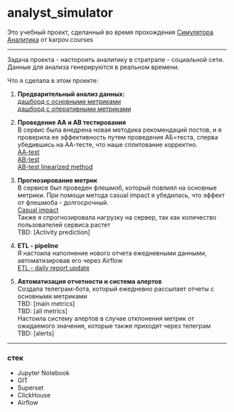 # analyst_simulator

Это учебный проект, сделанный во время прохождения [Симулятора Аналитика](https://karpov.courses/simulator) от karpov.courses 

 ---

Задача проекта - настороить аналитику в стратрапе - социальной сети. 
Данные для анализа генерируются в реальном времени.

Что я сделала в этом проекте: 

1. **Предварительный анализ данных:** \
   [дашборд c основными метриками](https://superset.lab.karpov.courses/superset/dashboard/4103/) \
   [дашборд c оперативными метриками](https://superset.lab.karpov.courses/superset/dashboard/4108/)

2. **Проведение AA и AB тестирования** \
   В сервис была внедрена новая методика рекомендаций постов, и я проверила ее эффективность путем проведения АБ=теста, сперва убедившись на АА-тесте, что наше сплитование корректно.\
   [AA-test](EOG_ABtest1.ipynb) \
   [AB-test](EOG_ABtest2.ipynb) \
   [AB-test linearized method](EOG_ABtest3.ipynb) 

4. **Прогнозирование метрик** \
В сервисе был проведен флешмоб, который повлиял на основные метрики. При помощи метода casual impact я убедилась, что эффект от флешмоба - долгосрочный. \
   [Casual impact](EOG_7Prediction_1.ipynb) \
Также я спрогнозировала нагрузку на сервер, так как количество пользователей сервиса растет \
  TBD: [Activity prediction] 

5. **ETL - pipeline** \
   Я настоила наполнение нового отчета ежедневными данными, автоматизировав его через Airflow \
   [ETL - daily report update](EOG_ETL_newreport.py)

6. **Автоматизация отчетности и система алертов** \
   Создала телеграм-бота, который ежедневно рассылает отчеты с основными метриками \
   TBD: [main metrics] \
   TBD: [all metrics] \
   Настоила систему алертов в случае отклонения метрик от ожидаемого значения, которые также приходят через телеграм \
   TBD: [alerts] 
   
 ---
### стек
 - Jupyter Notebook
 - GIT
 - Superset
 - ClickHouse
 - Airflow

